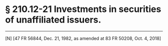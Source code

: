 # § 210.12-21   Investments in securities of unaffiliated issuers.


---

[N] [47 FR 56844, Dec. 21, 1982, as amended at 83 FR 50208, Oct. 4, 2018]




